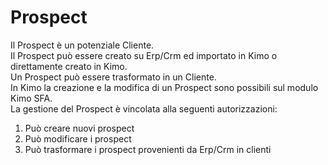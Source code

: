 # Prospect

Il Prospect è un potenziale Cliente.  
Il Prospect può essere creato su Erp/Crm ed importato in Kimo o direttamente creato in Kimo.  
Un Prospect può essere trasformato in un Cliente.   
In Kimo la creazione e la modifica di un Prospect sono possibili sul modulo Kimo SFA.   
La gestione del Prospect è vincolata alla seguenti autorizzazioni:

1. Può creare nuovi prospect
2. Può modificare i prospect
3. Può trasformare i prospect provenienti da Erp/Crm in clienti



